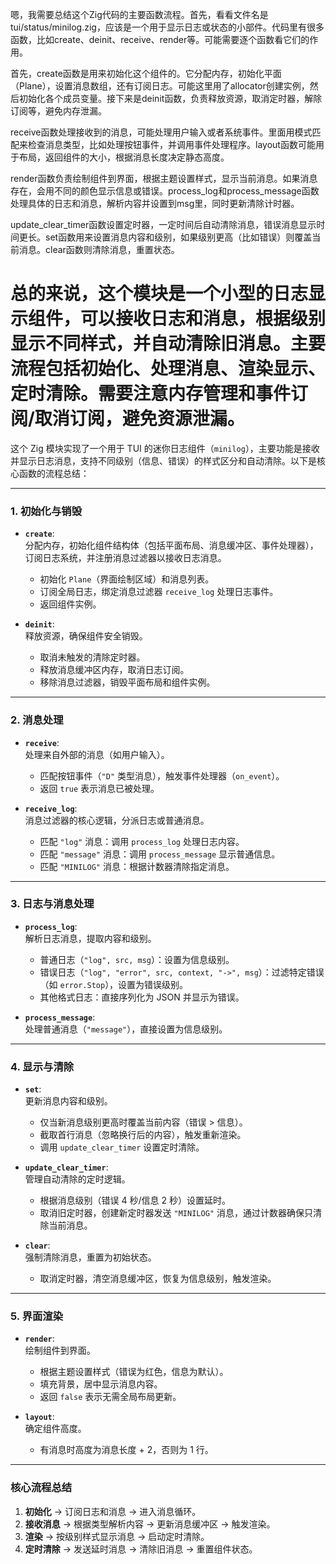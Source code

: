 嗯，我需要总结这个Zig代码的主要函数流程。首先，看看文件名是tui/status/minilog.zig，应该是一个用于显示日志或状态的小部件。代码里有很多函数，比如create、deinit、receive、render等。可能需要逐个函数看它们的作用。

首先，create函数是用来初始化这个组件的。它分配内存，初始化平面（Plane），设置消息数组，还有订阅日志。可能这里用了allocator创建实例，然后初始化各个成员变量。接下来是deinit函数，负责释放资源，取消定时器，解除订阅等，避免内存泄漏。

receive函数处理接收到的消息，可能处理用户输入或者系统事件。里面用模式匹配来检查消息类型，比如处理按钮事件，并调用事件处理程序。layout函数可能用于布局，返回组件的大小，根据消息长度决定静态高度。

render函数负责绘制组件到界面，根据主题设置样式，显示当前消息。如果消息存在，会用不同的颜色显示信息或错误。process_log和process_message函数处理具体的日志和消息，解析内容并设置到msg里，同时更新清除计时器。

update_clear_timer函数设置定时器，一定时间后自动清除消息，错误消息显示时间更长。set函数用来设置消息内容和级别，如果级别更高（比如错误）则覆盖当前消息。clear函数则清除消息，重置状态。

总的来说，这个模块是一个小型的日志显示组件，可以接收日志和消息，根据级别显示不同样式，并自动清除旧消息。主要流程包括初始化、处理消息、渲染显示、定时清除。需要注意内存管理和事件订阅/取消订阅，避免资源泄漏。
================================================
这个 Zig 模块实现了一个用于 TUI 的迷你日志组件（`minilog`），主要功能是接收并显示日志消息，支持不同级别（信息、错误）的样式区分和自动清除。以下是核心函数的流程总结：

---

### **1. 初始化与销毁**
- **`create`**:  
  分配内存，初始化组件结构体（包括平面布局、消息缓冲区、事件处理器），订阅日志系统，并注册消息过滤器以接收日志消息。
  - 初始化 `Plane`（界面绘制区域）和消息列表。
  - 订阅全局日志，绑定消息过滤器 `receive_log` 处理日志事件。
  - 返回组件实例。

- **`deinit`**:  
  释放资源，确保组件安全销毁。
  - 取消未触发的清除定时器。
  - 释放消息缓冲区内存，取消日志订阅。
  - 移除消息过滤器，销毁平面布局和组件实例。

---

### **2. 消息处理**
- **`receive`**:  
  处理来自外部的消息（如用户输入）。
  - 匹配按钮事件（`"D"` 类型消息），触发事件处理器（`on_event`）。
  - 返回 `true` 表示消息已被处理。

- **`receive_log`**:  
  消息过滤器的核心逻辑，分派日志或普通消息。
  - 匹配 `"log"` 消息：调用 `process_log` 处理日志内容。
  - 匹配 `"message"` 消息：调用 `process_message` 显示普通信息。
  - 匹配 `"MINILOG"` 消息：根据计数器清除指定消息。

---

### **3. 日志与消息处理**
- **`process_log`**:  
  解析日志消息，提取内容和级别。
  - 普通日志（`"log", src, msg`）：设置为信息级别。
  - 错误日志（`"log", "error", src, context, "->", msg`）：过滤特定错误（如 `error.Stop`），设置为错误级别。
  - 其他格式日志：直接序列化为 JSON 并显示为错误。

- **`process_message`**:  
  处理普通消息（`"message"`），直接设置为信息级别。

---

### **4. 显示与清除**
- **`set`**:  
  更新消息内容和级别。
  - 仅当新消息级别更高时覆盖当前内容（错误 > 信息）。
  - 截取首行消息（忽略换行后的内容），触发重新渲染。
  - 调用 `update_clear_timer` 设置定时清除。

- **`update_clear_timer`**:  
  管理自动清除的定时逻辑。
  - 根据消息级别（错误 4 秒/信息 2 秒）设置延时。
  - 取消旧定时器，创建新定时器发送 `"MINILOG"` 消息，通过计数器确保只清除当前消息。

- **`clear`**:  
  强制清除消息，重置为初始状态。
  - 取消定时器，清空消息缓冲区，恢复为信息级别，触发渲染。

---

### **5. 界面渲染**
- **`render`**:  
  绘制组件到界面。
  - 根据主题设置样式（错误为红色，信息为默认）。
  - 填充背景，居中显示消息内容。
  - 返回 `false` 表示无需全局布局更新。

- **`layout`**:  
  确定组件高度。
  - 有消息时高度为消息长度 + 2，否则为 1 行。

---

### **核心流程总结**
1. **初始化** → 订阅日志和消息 → 进入消息循环。
2. **接收消息** → 根据类型解析内容 → 更新消息缓冲区 → 触发渲染。
3. **渲染** → 按级别样式显示消息 → 启动定时清除。
4. **定时清除** → 发送延时消息 → 清除旧消息 → 重置组件状态。